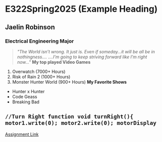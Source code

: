 # E322Spring2025 (Example Heading)
## Jaelin Robinson
### Electrical Engineering Major

> *"The World isn’t wrong. It just is.
> Even if someday…it will be all be in nothingness….
> ….I’m going to keep striving forward like I’m right now..."*
**My top played Video Games**
1. Overwatch (7000+ Hours)
2. Risk of Rain 2 (1000+ Hours)
3. Monster Hunter World (900+ Hours)
**My Favorite Shows**
- Hunter x Hunter
- Code Geass
- Breaking Bad

`//Turn Right function
void turnRight(){
motor1.write(0);
motor2.write(0);
motorDisplay`
---
[Assignment Link](https://sit.instructure.com/courses/77142/assignments/557701])

